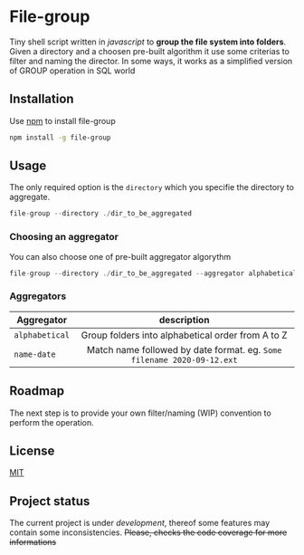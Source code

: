 # File-group

Tiny shell script written in *javascript* to **group the file system into folders**. Given a directory and a choosen pre-built algorithm it use some criterias to filter and naming the director. In some ways, it works as a simplified version of GROUP operation in SQL world

## Installation

Use [npm](http://npmjs.com/) to install file-group
```bash
npm install -g file-group
```

## Usage
The only required option is the `directory` which you specifie the directory to aggregate.

```javascript
file-group --directory ./dir_to_be_aggregated
```

### Choosing an aggregator
You can also choose one of pre-built aggregator algorythm
```javascript
file-group --directory ./dir_to_be_aggregated --aggregator alphabetical
```
### Aggregators

|Aggregator| description |
|------------------|:----------:|
| `alphabetical` | Group folders into alphabetical order from A to Z |
| `name-date` | Match name followed by date format. eg. `Some filename 2020-09-12.ext`|

## Roadmap
The next step is to  provide your own filter/naming (WIP) convention to perform the operation.

## License
[MIT](https://choosealicense.com/licenses/mit/)

## Project status
The current project is under *development*, thereof some features may contain some inconsistencies. ~~Please, checks the code coverage for more informations~~
